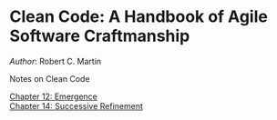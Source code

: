 # Clean Code: A Handbook of Agile Software Craftmanship  
*Author*: Robert C. Martin  

Notes on Clean Code

[Chapter 12: Emergence](https://github.com/seblexis/notes/blob/master/clean_code/chapter12.md)  
[Chapter 14: Successive Refinement](https://github.com/seblexis/notes/blob/master/clean_code/chapter14.md)
